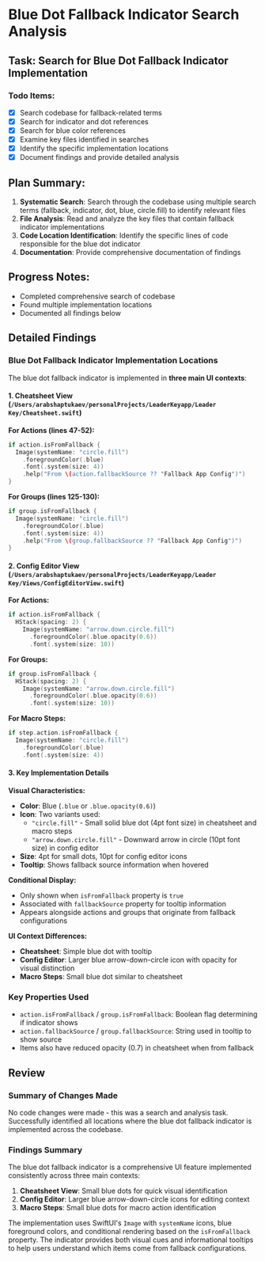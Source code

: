 # Blue Dot Fallback Indicator Search Analysis

## Task: Search for Blue Dot Fallback Indicator Implementation

### Todo Items:
- [x] Search codebase for fallback-related terms
- [x] Search for indicator and dot references  
- [x] Search for blue color references
- [x] Examine key files identified in searches
- [x] Identify the specific implementation locations
- [x] Document findings and provide detailed analysis

## Plan Summary:

1. **Systematic Search**: Search through the codebase using multiple search terms (fallback, indicator, dot, blue, circle.fill) to identify relevant files
2. **File Analysis**: Read and analyze the key files that contain fallback indicator implementations
3. **Code Location Identification**: Identify the specific lines of code responsible for the blue dot indicator
4. **Documentation**: Provide comprehensive documentation of findings

## Progress Notes:
- Completed comprehensive search of codebase
- Found multiple implementation locations
- Documented all findings below

## Detailed Findings

### Blue Dot Fallback Indicator Implementation Locations

The blue dot fallback indicator is implemented in **three main UI contexts**:

#### 1. Cheatsheet View (`/Users/arabshaptukaev/personalProjects/LeaderKeyapp/Leader Key/Cheatsheet.swift`)

**For Actions (lines 47-52):**
```swift
if action.isFromFallback {
  Image(systemName: "circle.fill")
    .foregroundColor(.blue)
    .font(.system(size: 4))
    .help("From \(action.fallbackSource ?? "Fallback App Config")")
}
```

**For Groups (lines 125-130):**
```swift
if group.isFromFallback {
  Image(systemName: "circle.fill")
    .foregroundColor(.blue)
    .font(.system(size: 4))
    .help("From \(group.fallbackSource ?? "Fallback App Config")")
}
```

#### 2. Config Editor View (`/Users/arabshaptukaev/personalProjects/LeaderKeyapp/Leader Key/Views/ConfigEditorView.swift`)

**For Actions:**
```swift
if action.isFromFallback {
  HStack(spacing: 2) {
    Image(systemName: "arrow.down.circle.fill")
      .foregroundColor(.blue.opacity(0.6))
      .font(.system(size: 10))
```

**For Groups:**
```swift
if group.isFromFallback {
  HStack(spacing: 2) {
    Image(systemName: "arrow.down.circle.fill")
      .foregroundColor(.blue.opacity(0.6))
      .font(.system(size: 10))
```

**For Macro Steps:**
```swift
if step.action.isFromFallback {
  Image(systemName: "circle.fill")
    .foregroundColor(.blue)
    .font(.system(size: 4))
```

#### 3. Key Implementation Details

**Visual Characteristics:**
- **Color**: Blue (`.blue` or `.blue.opacity(0.6)`)
- **Icon**: Two variants used:
  - `"circle.fill"` - Small solid blue dot (4pt font size) in cheatsheet and macro steps
  - `"arrow.down.circle.fill"` - Downward arrow in circle (10pt font size) in config editor
- **Size**: 4pt for small dots, 10pt for config editor icons
- **Tooltip**: Shows fallback source information when hovered

**Conditional Display:**
- Only shown when `isFromFallback` property is `true`
- Associated with `fallbackSource` property for tooltip information
- Appears alongside actions and groups that originate from fallback configurations

**UI Context Differences:**
- **Cheatsheet**: Simple blue dot with tooltip
- **Config Editor**: Larger blue arrow-down-circle icon with opacity for visual distinction
- **Macro Steps**: Small blue dot similar to cheatsheet

### Key Properties Used
- `action.isFromFallback` / `group.isFromFallback`: Boolean flag determining if indicator shows
- `action.fallbackSource` / `group.fallbackSource`: String used in tooltip to show source
- Items also have reduced opacity (0.7) in cheatsheet when from fallback

## Review

### Summary of Changes Made
No code changes were made - this was a search and analysis task. Successfully identified all locations where the blue dot fallback indicator is implemented across the codebase.

### Findings Summary
The blue dot fallback indicator is a comprehensive UI feature implemented consistently across three main contexts:
1. **Cheatsheet View**: Small blue dots for quick visual identification
2. **Config Editor**: Larger blue arrow-down-circle icons for editing context
3. **Macro Steps**: Small blue dots for macro action identification

The implementation uses SwiftUI's `Image` with `systemName` icons, blue foreground colors, and conditional rendering based on the `isFromFallback` property. The indicator provides both visual cues and informational tooltips to help users understand which items come from fallback configurations.